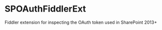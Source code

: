 SPOAuthFiddlerExt
=================

Fiddler extension for inspecting the OAuth token used in SharePoint 2013+
